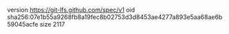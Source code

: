version https://git-lfs.github.com/spec/v1
oid sha256:07e1b55a9268fb8a19fec8b02753d3d8453ae4277a893e5aa68ae6b59045acfe
size 2117
